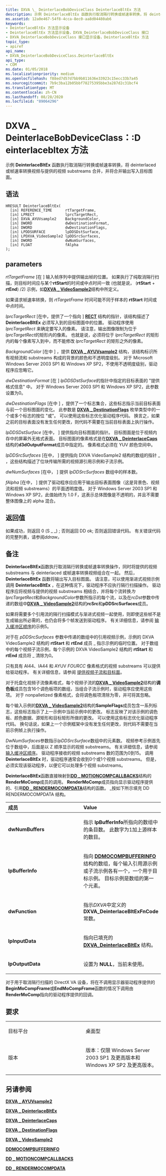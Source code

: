 ```yaml
---
title: DXVA \_ DeinterlaceBobDeviceClass DeinterlaceBltEx 方法
description: 示例 DeinterlaceBltEx 函数执行取消隔行转换或帧速率转换，将 deinterlaced 或帧速率转换视频与提供的视频 substreams 合并，并将合并输出写入目标图面。
ms.assetid: 12a0e467-54f8-4cca-8ec0-aa8d04480ab6
keywords:
- DeinterlaceBltEx 方法显示设备
- DeinterlaceBltEx 方法显示设备，DXVA_DeinterlaceBobDeviceClass 接口
- DXVA_DeinterlaceBobDeviceClass 接口显示设备，DeinterlaceBltEx 方法
topic_type:
- apiref
api_name:
- DXVA_DeinterlaceBobDeviceClass.DeinterlaceBltEx
api_type:
- COM
ms.date: 01/05/2018
ms.localizationpriority: medium
ms.openlocfilehash: f88ed7d57d7bb9b811636e33923c15ecc33b7a45
ms.sourcegitcommit: 7b9c3ba12b05bbf78275395bbe3a287d2c31bcf4
ms.translationtype: MT
ms.contentlocale: zh-CN
ms.lasthandoff: 08/28/2020
ms.locfileid: "89064296"
---
```

# <a name="dxva_deinterlacebobdeviceclassdeinterlacebltex-method"></a>DXVA \_ DeinterlaceBobDeviceClass：:D einterlacebltex 方法


示例 **DeinterlaceBltEx** 函数执行取消隔行转换或帧速率转换，将 deinterlaced 或帧速率转换视频与提供的视频 substreams 合并，并将合并输出写入目标图面。

<a name="syntax"></a>语法
------

```ManagedCPlusPlus
HRESULT DeinterlaceBltEx(
  [in] REFERENCE_TIME      rtTargetFrame,
  [in] LPRECT              lprcTargetRect,
  [in] DXVA_AYUVsample2    BackgroundColor,
  [in] DWORD               dwDestinationFormat,
  [in] DWORD               dwDestinationFlags,
  [in] LPDDSURFACE         lpDDSDstSurface,
  [in] LPDXVA_VideoSample2 lpDDSrcSurfaces,
  [in] DWORD               dwNumSurfaces,
  [in] FLOAT               fAlpha
);
```

<a name="parameters"></a>parameters
----------

*rtTargetFrame* \[在 \] 输入帧序列中提供输出帧的位置。 如果执行了纯取消隔行扫描，则目标时间应与某个**rtStart**的时间或中点时间一致 (也就是说， (**rtStart** + **rtEnd**) /2) 示例，如[**DXVA \_ VideoSample2**](/windows-hardware/drivers/ddi/dxva/ns-dxva-_dxva_videosample2)结构中所定义。

如果请求帧速率转换，则 *rtTargetFrame* 时间可能不同于样本的 **rtStart** 时间或中点时间。

*lprcTargetRect* \[在中，提供了一个指向 \] [**RECT**](/windows/desktop/api/windef/ns-windef-tagrect) 结构的指针，该结构描述了 **DeinterlaceBltEx** 必须写入到的目标图面中的位置。 驱动程序使用 *lprcTargetRect* 来确定要写入的像素。 请注意，输出图像限制为位于 *lprcTargetRect*的矩形内的像素。 也就是说，必须将位于 *lprcTargetRect* 的矩形内的每个像素写入到中，而不能修改 *lprcTargetRect* 的矩形之外的像素。

*BackgroundColor* \[在中 \] ，提供 [**DXVA \_ AYUVsample2**](/windows-hardware/drivers/ddi/dxva/ns-dxva-_dxva_ayuvsample2) 结构，该结构标识所有视频流和 substreams 构成的背景的颜色和不透明度级别。 对于 Microsoft Windows Server 2003 SP1 和 Windows XP SP2，不使用不透明度级别，驱动程序应忽略它。

*dwDestinationFormat* \[在 \] *lpDDSDstSurface*的指针中指定的目标表面的 "提供格式信息" 中。 对于 Windows Server 2003 SP1 和 Windows XP SP2，此参数设置为0。

*dwDestinationFlags* \[在中 \] ，提供了一个标志集合，这些标志指示当前目标表面与前一个目标图面的变化。 此参数是 [**DXVA \_ DestinationFlags**](/windows-hardware/drivers/ddi/dxva/ne-dxva-_dxva_destinationflags) 枚举类型中的一个或多个标志的按位 "或"。 可以使用这些标志优化驱动程序代码。 换言之，如果之前的目标表面没有发生任何更改，则代码不需要在当前目标表面上执行操作。

*lpDDSDstSurface* \[在中， \] 提供指向目标图面的指针。 目标图面是位于视频内存中的屏幕外无格式表面。 目标图面的像素格式是在[**DXVA \_ DeinterlaceCaps**](/windows-hardware/drivers/ddi/dxva/ns-dxva-_dxva_deinterlacecaps)结构的**d3dOutputFormat**成员中指定的。 像素格式必须在 YUV 颜色空间中。

*lpDDSrcSurfaces* \[在中， \] 提供指向 DXVA VideoSample2 结构的数组的指针 \_ ，这些结构描述了位块传输所需的视频源引用示例和子流示例。

*dwNumSurfaces* \[在中， \] 提供 *lpDDSrcSurfaces* 数组中的样本数。

*fAlpha* \[在中， \] 提供了驱动程序应应用于输出目标表面图像（这是背景色、视频流和视频 substreams）的平面透明度值。 对于 Windows Server 2003 SP1 和 Windows XP SP2，此值始终为 1.0 F，这表示总体图像是不透明的，并且不需要整体图像上的 alpha 混合。

<a name="return-value"></a>返回值
------------

如果成功，则返回 0 (S \_ \_) ; 否则返回 DD ok; 否则返回错误代码。 有关错误代码的完整列表，请参阅*ddraw。*

<a name="remarks"></a>备注
-------

**DeinterlaceBltEx**函数执行取消隔行转换或帧速率转换操作，同时将提供的视频 substreams 与 deinterlaced 或帧速率转换视频组合在一起。 然后， **DeinterlaceBltEx** 函数将输出写入目标图面。 请注意，可以使用渐进式视频示例调用 **DeinterlaceBltEx** ，在这种情况下，驱动程序不应执行隔行扫描操作。 驱动程序应将视频与提供的视频 substreams 相结合，并将每个流转换*为 lprcTargetRect*和*BackgroundColor*参数所指示的每个流，以及在*rcDst*参数中传递的数组中[**DXVA \_ VideoSample2**](/windows-hardware/drivers/ddi/dxva/ns-dxva-_dxva_videosample2)结构的**rcSrc**和**pDDSrcSurfaces**成员。

如果将需要多个引用流的隔行扫描模式与渐进式视频一起使用，则即使这些帧不是生成输出所必需的，也仍会将多个帧发送到驱动程序。 有关详细信息，请参阅 [输入缓冲区顺序](./input-buffer-order.md)的示例5。

对于在 *pDDSrcSurfaces* 参数中传递的数组中的引用视频示例，示例的 DXVA VideoSample2 结构的 **rtStart** 和 **rtEnd** 成员 \_ 指示示例的临时位置。 对于数组中的每个视频子流示例，每个示例的 DXVA VideoSample2 结构的 **rtStart** 和 **rtEnd** 成员将 \_ 清除为0。

只有具有 AI44、IA44 和 AYUV *FOURCC* 像素格式的视频 substreams 可以提供给驱动程序。 有关详细信息，请参阅 [提供视频子流和目标面](./supplying-video-substream-and-destination-surfaces.md)。

对于托盘化视频子流像素格式，每个视频子流的[**DXVA \_ VideoSample2**](/windows-hardware/drivers/ddi/dxva/ns-dxva-_dxva_videosample2)结构的**调色板**成员包含16个调色板项的数组，当组合子流示例时，驱动程序应使用这些项。 对于 nonpalletized 像素格式，会将调色板项清除为零，并可将其忽略。

每个输入示例的[**DXVA \_ VideoSample2**](/windows-hardware/drivers/ddi/dxva/ns-dxva-_dxva_videosample2)结构的**SampleFlags**成员包含一系列标志，这些标志指示了上一示例中当前示例中的更改。 标志反映了对该示例的调色板、颜色数据、源矩形和目标矩形所做的更改。 可以使用这些标志优化驱动程序代码。 换句话说，如果上一个示例框架中没有发生任何更改，则代码不需要在当前示例帧上执行操作。

*DwNumSurfaces*参数指示*lpDDSrcSurface*数组中的元素数。 视频参考示例首先位于数组中，后面是以 Z 顺序显示的视频 substreams。 有关详细信息，请参阅 [输入缓冲区顺序](./input-buffer-order.md)。 驱动程序接收的视频 substreams 数的范围为0到15。 调用 **DeinterlaceBltEx** 时，驱动程序通常会收到0个或1个视频 substreams。 但是，必须实现该驱动程序，以便它可以处理多个视频 substreams。

**DeinterlaceBltEx**函数直接映射到[**DD \_ MOTIONCOMPCALLBACKS**](/windows/desktop/api/ddrawint/ns-ddrawint-dd_motioncompcallbacks)结构的**RenderMoComp**成员的调用。 **RenderMoComp**成员指向显示驱动程序提供的、引用[**DD \_ RENDERMOCOMPDATA**](/windows/desktop/api/ddrawint/ns-ddrawint-_dd_rendermocompdata)结构的函数。 \_按如下所示填充 DD RENDERMOCOMPDATA 结构。

<table>
<colgroup>
<col width="50%" />
<col width="50%" />
</colgroup>
<thead>
<tr class="header">
<th align="left">成员</th>
<th align="left">Value</th>
</tr>
</thead>
<tbody>
<tr class="odd">
<td align="left"><p><strong>dwNumBuffers</strong></p></td>
<td align="left"><p>指示 <strong>lpBufferInfo</strong>所指向的数组中的条目数。 此数字为1加上源样本的数目。</p></td>
</tr>
<tr class="even">
<td align="left"><p><strong>lpBufferInfo</strong></p></td>
<td align="left"><p>指向 <a href="https://docs.microsoft.com/windows/desktop/api/ddrawint/ns-ddrawint-_ddmocompbufferinfo" data-raw-source="[&lt;strong&gt;DDMOCOMPBUFFERINFO&lt;/strong&gt;](/windows/desktop/api/ddrawint/ns-ddrawint-_ddmocompbufferinfo)"><strong>DDMOCOMPBUFFERINFO</strong></a> 结构的数组，每个输入引用源示例或子流示例各有一个，一个用于目标示例。 目标示例是数组的第一个元素。</p></td>
</tr>
<tr class="odd">
<td align="left"><p><strong>dwFunction</strong></p></td>
<td align="left"><p>指示<em>DXVA</em>中定义的<strong>DXVA_DeinterlaceBltExFnCode</strong>常数。</p></td>
</tr>
<tr class="even">
<td align="left"><p><strong>lpInputData</strong></p></td>
<td align="left"><p>指向已填充的 <a href="https://docs.microsoft.com/windows-hardware/drivers/ddi/dxva/ns-dxva-_dxva_deinterlacebltex" data-raw-source="[&lt;strong&gt;DXVA_DeinterlaceBltEx&lt;/strong&gt;](/windows-hardware/drivers/ddi/dxva/ns-dxva-_dxva_deinterlacebltex)"><strong>DXVA_DeinterlaceBltEx</strong></a> 结构。</p></td>
</tr>
<tr class="odd">
<td align="left"><p><strong>lpOutputData</strong></p></td>
<td align="left"><p>设置为 <strong>NULL</strong>，当前未使用。</p></td>
</tr>
</tbody>
</table>

 

对于用于取消隔行扫描的 DirectX VA 设备，将在不调用显示器驱动程序提供的**BeginMoCompFrame**或**EndMoCompFrame**函数的情况下调用由**RenderMoComp**指向的驱动程序提供的回调。

<a name="requirements"></a>要求
------------

<table>
<colgroup>
<col width="50%" />
<col width="50%" />
</colgroup>
<tbody>
<tr class="odd">
<td align="left"><p>目标平台</p></td>
<td align="left">桌面型</td>
</tr>
<tr class="even">
<td align="left"><p>版本</p></td>
<td align="left"><p>版本：仅限 Windows Server 2003 SP1 及更高版本和 Windows XP SP2 及更高版本。</p></td>
</tr>
</tbody>
</table>

## <a name="span-idsee_alsospansee-also"></a><span id="see_also"></span>另请参阅


[**DXVA \_ AYUVsample2**](/windows-hardware/drivers/ddi/dxva/ns-dxva-_dxva_ayuvsample2)

[**DXVA \_ DeinterlaceBltEx**](/windows-hardware/drivers/ddi/dxva/ns-dxva-_dxva_deinterlacebltex)

[**DXVA \_ DeinterlaceCaps**](/windows-hardware/drivers/ddi/dxva/ns-dxva-_dxva_deinterlacecaps)

[**DXVA \_ DestinationFlags**](/windows-hardware/drivers/ddi/dxva/ne-dxva-_dxva_destinationflags)

[**DXVA \_ VideoSample2**](/windows-hardware/drivers/ddi/dxva/ns-dxva-_dxva_videosample2)

[**DDMOCOMPBUFFERINFO**](/windows/desktop/api/ddrawint/ns-ddrawint-_ddmocompbufferinfo)

[**DD \_ MOTIONCOMPCALLBACKS**](/windows/desktop/api/ddrawint/ns-ddrawint-dd_motioncompcallbacks)

[**DD \_ RENDERMOCOMPDATA**](/windows/desktop/api/ddrawint/ns-ddrawint-_dd_rendermocompdata)

 

